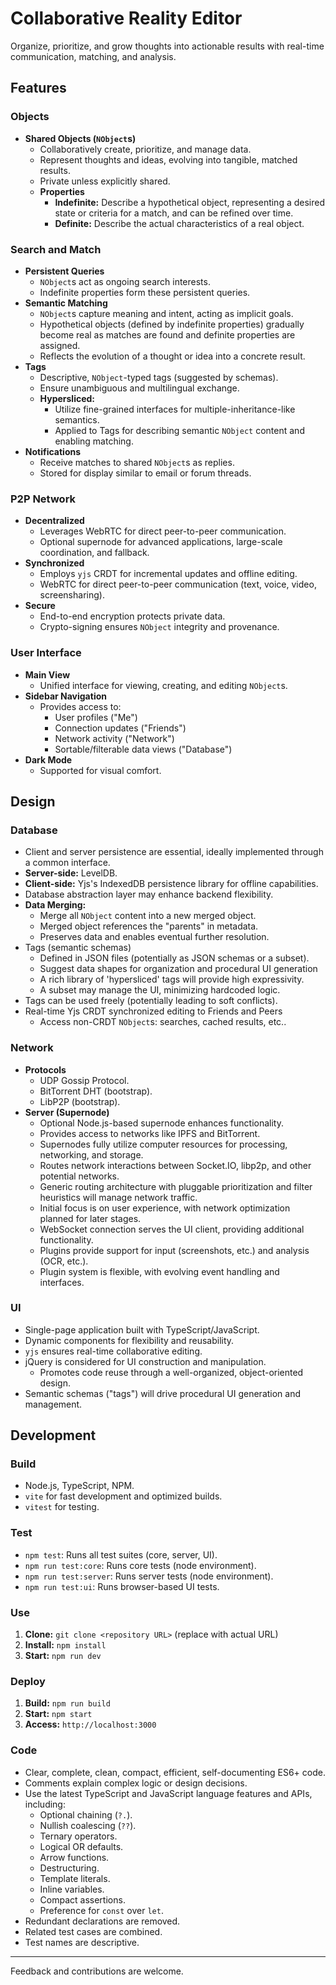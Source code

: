 # Collaborative Reality Editor

Organize, prioritize, and grow thoughts into actionable results with real-time communication, matching, and analysis.

## Features

### Objects

- **Shared Objects (`NObject`s)**
    - Collaboratively create, prioritize, and manage data.
    - Represent thoughts and ideas, evolving into tangible, matched results.
    - Private unless explicitly shared.
    - **Properties**
        - **Indefinite:** Describe a hypothetical object, representing a desired state or criteria for a match, and can
          be refined over time.
        - **Definite:** Describe the actual characteristics of a real object.

### Search and Match

- **Persistent Queries**
    - `NObject`s act as ongoing search interests.
    - Indefinite properties form these persistent queries.
- **Semantic Matching**
    - `NObject`s capture meaning and intent, acting as implicit goals.
    - Hypothetical objects (defined by indefinite properties) gradually become real as matches are found and definite
      properties are assigned.
    - Reflects the evolution of a thought or idea into a concrete result.
- **Tags**
    - Descriptive, `NObject`-typed tags (suggested by schemas).
    - Ensure unambiguous and multilingual exchange.
    - **Hypersliced:**
        - Utilize fine-grained interfaces for multiple-inheritance-like semantics.
        - Applied to Tags for describing semantic `NObject` content and enabling matching.
- **Notifications**
    - Receive matches to shared `NObject`s as replies.
    - Stored for display similar to email or forum threads.

### P2P Network

- **Decentralized**
    - Leverages WebRTC for direct peer-to-peer communication.
    - Optional supernode for advanced applications, large-scale coordination, and fallback.
- **Synchronized**
    - Employs `yjs` CRDT for incremental updates and offline editing.
    - WebRTC for direct peer-to-peer communication (text, voice, video, screensharing).
- **Secure**
    - End-to-end encryption protects private data.
    - Crypto-signing ensures `NObject` integrity and provenance.

### User Interface

- **Main View**
    - Unified interface for viewing, creating, and editing `NObject`s.
- **Sidebar Navigation**
    - Provides access to:
        - User profiles ("Me")
        - Connection updates ("Friends")
        - Network activity ("Network")
        - Sortable/filterable data views ("Database")
- **Dark Mode**
    - Supported for visual comfort.

## Design

### Database

- Client and server persistence are essential, ideally implemented through a common interface.
- **Server-side:** LevelDB.
- **Client-side:** Yjs's IndexedDB persistence library for offline capabilities.
- Database abstraction layer may enhance backend flexibility.
- **Data Merging:**
    - Merge all `NObject` content into a new merged object.
    - Merged object references the "parents" in metadata.
    - Preserves data and enables eventual further resolution.
- Tags (semantic schemas)
    - Defined in JSON files (potentially as JSON schemas or a subset).
    - Suggest data shapes for organization and procedural UI generation
    - A rich library of 'hypersliced' tags will provide high expressivity.
    - A subset may manage the UI, minimizing hardcoded logic.
- Tags can be used freely (potentially leading to soft conflicts).
- Real-time Yjs CRDT synchronized editing to Friends and Peers
    - Access non-CRDT `NObject`s: searches, cached results, etc..

### Network

- **Protocols**
    - UDP Gossip Protocol.
    - BitTorrent DHT (bootstrap).
    - LibP2P (bootstrap).
- **Server (Supernode)**
    - Optional Node.js-based supernode enhances functionality.
    - Provides access to networks like IPFS and BitTorrent.
    - Supernodes fully utilize computer resources for processing, networking, and storage.
    - Routes network interactions between Socket.IO, libp2p, and other potential networks.
    - Generic routing architecture with pluggable prioritization and filter heuristics will manage network traffic.
    - Initial focus is on user experience, with network optimization planned for later stages.
    - WebSocket connection serves the UI client, providing additional functionality.
    - Plugins provide support for input (screenshots, etc.) and analysis (OCR, etc.).
    - Plugin system is flexible, with evolving event handling and interfaces.

### UI

- Single-page application built with TypeScript/JavaScript.
- Dynamic components for flexibility and reusability.
- `yjs` ensures real-time collaborative editing.
- jQuery is considered for UI construction and manipulation.
    - Promotes code reuse through a well-organized, object-oriented design.
- Semantic schemas ("tags") will drive procedural UI generation and management.

## Development

### Build

- Node.js, TypeScript, NPM.
- `vite` for fast development and optimized builds.
- `vitest` for testing.

### Test

- `npm test`: Runs all test suites (core, server, UI).
- `npm run test:core`: Runs core tests (node environment).
- `npm run test:server`: Runs server tests (node environment).
- `npm run test:ui`: Runs browser-based UI tests.

### Use

1. **Clone:** `git clone <repository URL>` (replace with actual URL)
2. **Install:** `npm install`
3. **Start:** `npm run dev`

### Deploy

1. **Build:** `npm run build`
2. **Start:** `npm start`
3. **Access:** `http://localhost:3000`

### Code

- Clear, complete, clean, compact, efficient, self-documenting ES6+ code.
- Comments explain complex logic or design decisions.
- Use the latest TypeScript and JavaScript language features and APIs, including:
    - Optional chaining (`?.`).
    - Nullish coalescing (`??`).
    - Ternary operators.
    - Logical OR defaults.
    - Arrow functions.
    - Destructuring.
    - Template literals.
    - Inline variables.
    - Compact assertions.
    - Preference for `const` over `let`.
- Redundant declarations are removed.
- Related test cases are combined.
- Test names are descriptive.

---

Feedback and contributions are welcome.

